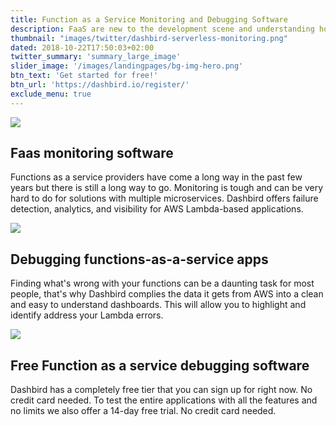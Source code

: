 ```yaml
---
title: Function as a Service Monitoring and Debugging Software
description: FaaS are new to the development scene and understanding how to monitor and debug them can be difficult.
thumbnail: "images/twitter/dashbird-serverless-monitoring.png"
dated: 2018-10-22T17:50:03+02:00
twitter_summary: 'summary_large_image'
slider_image: '/images/landingpages/bg-img-hero.png'
btn_text: 'Get started for free!'
btn_url: 'https://dashbird.io/register/'
exclude_menu: true
---
```


<div class="bg-white">
  	<section class="container pt-5 pb-10 landing-content">
		<div class="row pt-7">
			<div class="col-12 col-md-6 landing-img">
				<img src="/images/landingpages/landinf-instant-faluire.png">
			</div>
			<div class="col-12 col-md-6 landing-text">
				<div class="col-12 col-xs-10 col-sm-12 col-lg-10 landing-text-inner sf-ui-text">
					<h2 class="landing-titles ">Faas monitoring software</h2>
					<p>Functions as a service providers have come a long way in the past few years but there is still a long way to go. Monitoring is tough and can be very hard to do for solutions with multiple microservices. Dashbird offers failure detection, analytics, and visibility for AWS Lambda-based applications.</p>
				</div>
			</div>
		</div>
		<div class="row pt-7">
			<div class="col-12 col-md-6 landing-img">
				<img src="/images/landingpages/effortless-debugging.png">
			</div>
			<div class="col-12 col-md-6 landing-text">
				<div class="col-12 col-xs-10 col-sm-12 col-lg-10 landing-text-inner sf-ui-text">
					<h2 class="landing-titles ">Debugging functions-as-a-service apps</h2>
					<p>Finding what's wrong with your functions can be a daunting task for most people, that's why Dashbird complies the data it gets from AWS into a clean and easy to understand dashboards. This will allow you to highlight and identify address your Lambda errors.</p>
				</div>
			</div>
		</div>
		<div class="row pt-7">
			<div class="col-12 col-md-6 landing-img">
				<img src="/images/landingpages/track-full-extent.png">
			</div>
			<div class="col-12 col-md-6 landing-text">
				<div class="col-12 col-xs-10 col-sm-12 col-lg-10 landing-text-inner sf-ui-text">
					<h2 class="landing-titles ">Free Function as a service debugging software</h2>
					<p>Dashbird has a completely free tier that you can sign up for right now. No credit card needed. To test the entire applications with all the features and no limits we also offer a 14-day free trial. No credit card needed.</p>
				</div>
			</div>
		</div>
  	</section>
 </div>
